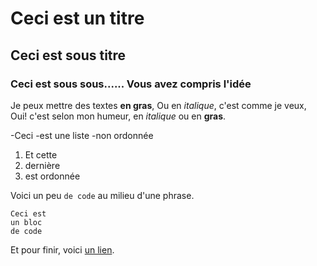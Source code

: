 # Ceci est un titre
## Ceci est sous titre
### Ceci est sous sous...... Vous avez compris l'idée


Je peux mettre des textes **en gras**,
Ou en *italique*, c'est comme je veux,
Oui! c'est selon mon humeur, en *italique* ou en **gras**.


-Ceci
-est une liste
-non ordonnée


1. Et cette 
2. dernière
3. est ordonnée


Voici un peu `de code` au milieu d'une phrase.


```
Ceci est
un bloc
de code
```


Et pour finir, voici [un lien](https://www.wikipedia.org/).

